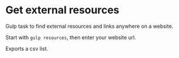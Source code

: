 # Get external resources

Gulp task to find external resources and links anywhere on a website.

Start with  ```gulp resources```, then enter your website url.

Exports a csv list.

